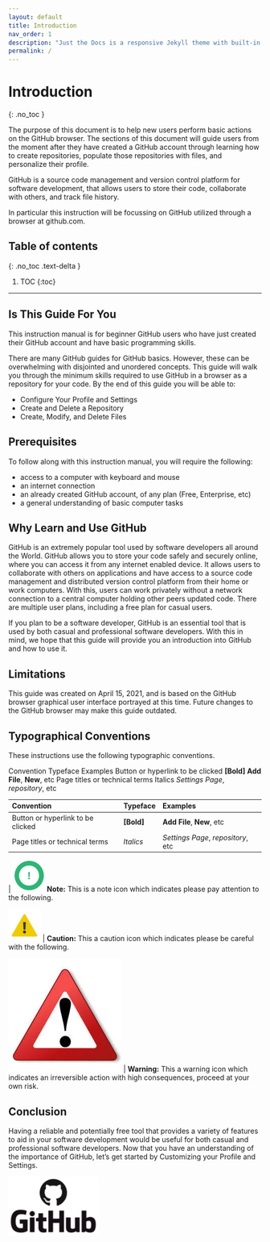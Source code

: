 ```yaml
---
layout: default
title: Introduction
nav_order: 1
description: "Just the Docs is a responsive Jekyll theme with built-in search that is easily customizable and hosted on GitHub Pages."
permalink: /
---
```



# Introduction
{: .no_toc }

The purpose of this document is to help new users perform basic actions on the GitHub browser. The sections of this document will guide users from the moment after they have created a GitHub account through learning how to create repositories, populate those repositories with files, and personalize their profile.

GitHub is a source code management and version control platform for software development, that allows users to store their code, collaborate with others, and track file history.

In particular this instruction will be focussing on GitHub utilized through a browser at github.com.

## Table of contents
{: .no_toc .text-delta }

1. TOC
{:toc}

---

## Is This Guide For You

This instruction manual is for beginner GitHub users who have just created their GitHub account and have basic programming skills.

There are many GitHub guides for GitHub basics. However, these can be overwhelming with disjointed and unordered concepts. This guide will walk you through the minimum skills required to use GitHub in a browser as a repository for your code. By the end of this guide you will be able to:

* Configure Your Profile and Settings
* Create and Delete a Repository
* Create, Modify, and Delete Files

## Prerequisites

To follow along with this instruction manual, you will require the following:

* access to a computer with keyboard and mouse
* an internet connection
* an already created GitHub account, of any plan (Free, Enterprise, etc)
* a general understanding of basic computer tasks

## Why Learn and Use GitHub

GitHub is an extremely popular tool used by software developers all around the World. GitHub allows you to store your code safely and securely online, where you can access it from any internet enabled device. It allows users to collaborate with others on applications and  have access to a source code management and distributed version control platform from their home or work computers. With this, users can work privately without a network connection to a central computer holding other peers updated code. There are multiple user plans, including a free plan for casual users.

If you plan to be a software developer, GitHub is an essential tool that is used by both casual and professional software developers. With this in mind, we hope that this guide will provide you an introduction into GitHub and how to use it.

## Limitations

This guide was created on April 15, 2021, and is based on the GitHub browser graphical user interface portrayed at this time. Future changes to the GitHub browser may make this guide outdated.

## Typographical Conventions

These instructions use the following typographic conventions.

Convention                          Typeface              Examples
Button or hyperlink to be clicked   **[Bold]**          **Add File**, **New**, etc
Page titles or technical terms      Italics           _Settings Page_, _repository_, etc

| Convention                        | Typeface    | Examples                            |
|:----------------------------------|:------------|:------------------------------------|
| Button or hyperlink to be clicked | **[Bold]**  | **Add File**, **New**, etc          |
| Page titles or technical terms    | _Italics_   | _Settings Page_, _repository_, etc  |

|   !["Note Symbol"](https://github.com/orion13579/COMM-2216-SetE-Group6/blob/gh-pages/assets/images/Note.png?raw=true) **Note:** This is a note icon which indicates please pay attention to the following.

!["Caution Symbol"](https://github.com/orion13579/COMM-2216-SetE-Group6/blob/gh-pages/assets/images/Caution.png?raw=true)
|   **Caution:** This a caution icon which indicates please be careful with the following.

!["Warning Symbol"](https://github.com/orion13579/COMM-2216-SetE-Group6/blob/gh-pages/assets/images/Warning.png?raw=true)
|   **Warning:** This a warning icon which indicates an irreversible action with high consequences, proceed at your own risk.

## Conclusion

Having a reliable and potentially free tool that provides a variety of features to aid in your software development would be useful for both casual and professional software developers. 
Now that you have an understanding of the importance of GitHub, let’s get started by Customizing your Profile and Settings.

!["GitHub Logo"](https://github.com/orion13579/COMM-2216-SetE-Group6/blob/gh-pages/assets/images/GitHub_Logo.PNG?raw=true)
